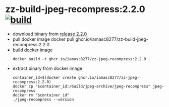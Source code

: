 # zz-build-jpeg-recompress:2.2.0  &ensp; [![build](https://github.com/iamasc8277/zz-build-jpeg-recompress/actions/workflows/build.yml/badge.svg)](https://github.com/iamasc8277/zz-build-jpeg-recompress/actions/workflows/build.yml)

* download binary from [release 2.2.0](https://github.com/iamasc8277/zz-build-jpeg-recompress/releases/tag/v2.2.0)
* pull docker image
  docker pull ghcr.io/iamasc8277/zz-build-jpeg-recompress:2.2.0
* build docker image
  ```
  docker build -t ghcr.io/iamasc8277/zz-jpeg-recompress:2.2.0 .
  ```
* extract binary from docker image
  ```
  container_id=$(docker create ghcr.io/iamasc8277/zz-jpeg-recompress:2.2.0)
  docker cp "$container_id:/build/jpeg-archive/jpeg-recompress" jpeg-recompress
  docker rm "$container_id"
  ./jpeg-recompress --version
  ```
